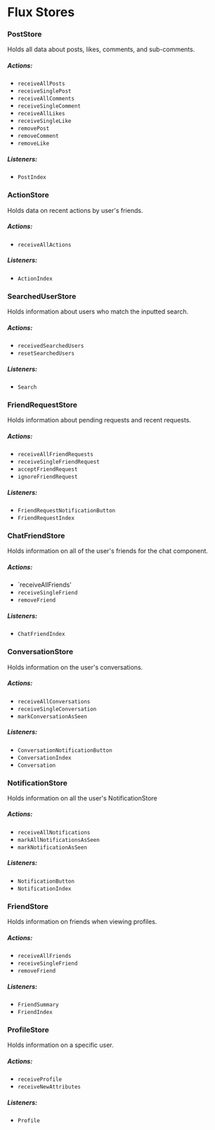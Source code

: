 # Flux Stores

### PostStore

Holds all data about posts, likes, comments, and sub-comments.

##### Actions:
- `receiveAllPosts`
- `receiveSinglePost`
- `receiveAllComments`
- `receiveSingleComment`
- `receiveAllLikes`
- `receiveSingleLike`
- `removePost`
- `removeComment`
- `removeLike`

##### Listeners:
- `PostIndex`

### ActionStore

Holds data on recent actions by user's friends.

##### Actions:
- `receiveAllActions`

##### Listeners:
- `ActionIndex`

### SearchedUserStore

Holds information about users who match the inputted search.

##### Actions:
- `receivedSearchedUsers`
- `resetSearchedUsers`

##### Listeners:
- `Search`

### FriendRequestStore

Holds information about pending requests and recent requests.

##### Actions:
- `receiveAllFriendRequests`
- `receiveSingleFriendRequest`
- `acceptFriendRequest`
- `ignoreFriendRequest`

##### Listeners:
- `FriendRequestNotificationButton`
- `FriendRequestIndex`

### ChatFriendStore

Holds information on all of the user's friends for the chat component.

##### Actions:
- `receiveAllFriends'
- `receiveSingleFriend`
- `removeFriend`

##### Listeners:
- `ChatFriendIndex`

### ConversationStore

Holds information on the user's conversations.

##### Actions:
- `receiveAllConversations`
- `receiveSingleConversation`
- `markConversationAsSeen`

##### Listeners:
- `ConversationNotificationButton`
- `ConversationIndex`
- `Conversation`

### NotificationStore

Holds information on all the user's NotificationStore

##### Actions:
- `receiveAllNotifications`
- `markAllNotificationsAsSeen`
- `markNotificationAsSeen`

##### Listeners:
- `NotificationButton`
- `NotificationIndex`

### FriendStore

Holds information on friends when viewing profiles.

##### Actions:
- `receiveAllFriends`
- `receiveSingleFriend`
- `removeFriend`

##### Listeners:
- `FriendSummary`
- `FriendIndex`

### ProfileStore

Holds information on a specific user.

##### Actions:
- `receiveProfile`
- `receiveNewAttributes`

##### Listeners:
- `Profile`

